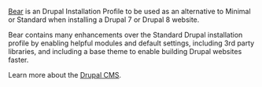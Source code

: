 [Bear](https://www.drupal.org/project/bear) is an Drupal Installation Profile to be used as an alternative to Minimal or Standard when installing a Drupal 7 or Drupal 8 website. 

Bear contains many enhancements over the Standard Drupal installation profile by enabling helpful modules and default settings, including 3rd party libraries, and including a base theme to enable building Drupal websites faster.

Learn more about the [Drupal CMS](https://www.drupal.org/).